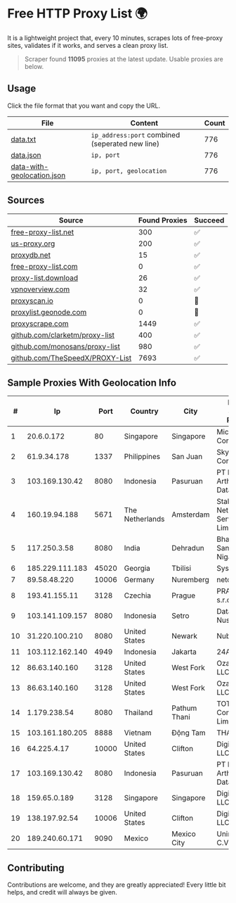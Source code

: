 
# Free HTTP Proxy List 🌍

It is a lightweight project that, every 10 minutes, scrapes lots of free-proxy sites, validates if it works, and serves a clean proxy list.


> Scraper found **11095** proxies at the latest update. Usable proxies are below.

## Usage

Click the file format that you want and copy the URL.


|File|Content|Count|
|----|-------|-----|
|[data.txt](https://raw.githubusercontent.com/themiralay/Proxy-List-World/master/data.txt)|`ip_address:port` combined (seperated new line)|776|
|[data.json](https://raw.githubusercontent.com/themiralay/Proxy-List-World/master/data.json)|`ip, port`|776|
|[data-with-geolocation.json](https://raw.githubusercontent.com/themiralay/Proxy-List-World/master/data-with-geolocation.json)|`ip, port, geolocation`|776|

## Sources

|Source|Found Proxies|Succeed|
|------|-------------|-------|
|[free-proxy-list.net](https://free-proxy-list.net)|300|✅|
|[us-proxy.org](https://www.us-proxy.org)|200|✅|
|[proxydb.net](http://proxydb.net)|15|✅|
|[free-proxy-list.com](https://free-proxy-list.com/?page=&port=&type%5B%5D=http&type%5B%5D=https&up_time=0&search=Search)|0|✅|
|[proxy-list.download](https://www.proxy-list.download/HTTP)|26|✅|
|[vpnoverview.com](https://vpnoverview.com/privacy/anonymous-browsing/free-proxy-servers)|32|✅|
|[proxyscan.io](https://www.proxyscan.io)|0|🚫|
|[proxylist.geonode.com](https://proxylist.geonode.com/api/proxy-list?limit=300&page=1&sort_by=lastChecked&sort_type=desc&protocols=http,https)|0|🚫|
|[proxyscrape.com](https://api.proxyscrape.com/v2/?request=displayproxies&protocol=http&timeout=10000&country=all&ssl=all&anonymity=all)|1449|✅|
|[github.com/clarketm/proxy-list](https://raw.githubusercontent.com/clarketm/proxy-list/master/proxy-list-raw.txt)|400|✅|
|[github.com/monosans/proxy-list](https://raw.githubusercontent.com/monosans/proxy-list/main/proxies/http.txt)|980|✅|
|[github.com/TheSpeedX/PROXY-List](https://raw.githubusercontent.com/TheSpeedX/PROXY-List/master/http.txt)|7693|✅|


## Sample Proxies With Geolocation Info

|#|Ip|Port|Country|City|Internet Service Provider|
|-|--|----|-------|----|-------------------------|
|1|20.6.0.172|80|Singapore|Singapore|Microsoft Corporation|
|2|61.9.34.178|1337|Philippines|San Juan|Sky Cable Corporation|
|3|103.169.130.42|8080|Indonesia|Pasuruan|PT Lancar Artha Media Data|
|4|160.19.94.188|5671|The Netherlands|Amsterdam|Stallion Network Services Limited|
|5|117.250.3.58|8080|India|Dehradun|Bharat Sanchar Nigam Ltd|
|6|185.229.111.183|45020|Georgia|Tbilisi|Sysnet LLC|
|7|89.58.48.220|10006|Germany|Nuremberg|netcup GmbH|
|8|193.41.155.11|3128|Czechia|Prague|PRAHA12.com s.r.o.|
|9|103.141.109.157|8080|Indonesia|Setro|Data Buana Nusantara|
|10|31.220.100.210|8080|United States|Newark|Nubes, LLC|
|11|103.112.162.140|4949|Indonesia|Jakarta|24AS|
|12|86.63.140.160|3128|United States|West Fork|OzarksGo, LLC|
|13|86.63.140.160|3128|United States|West Fork|OzarksGo, LLC|
|14|1.179.238.54|8080|Thailand|Pathum Thani|TOT Public Company Limited|
|15|103.161.180.205|8888|Vietnam|Động Tam|THAIAN|
|16|64.225.4.17|10000|United States|Clifton|DigitalOcean, LLC|
|17|103.169.130.42|8080|Indonesia|Pasuruan|PT Lancar Artha Media Data|
|18|159.65.0.189|3128|Singapore|Singapore|DigitalOcean, LLC|
|19|138.197.92.54|10006|United States|Clifton|DigitalOcean, LLC|
|20|189.240.60.171|9090|Mexico|Mexico City|Uninet S.A. de C.V.|



## Contributing

Contributions are welcome, and they are greatly appreciated! Every
little bit helps, and credit will always be given.

